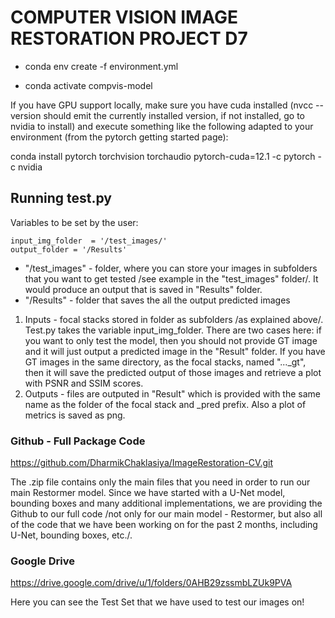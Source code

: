 # COMPUTER VISION IMAGE RESTORATION PROJECT D7


- conda env create -f environment.yml

- conda activate compvis-model

If you have GPU support locally, make sure you have cuda installed 
(nvcc --version should emit the currently installed version, if not installed, go to nvidia to install)
and execute something like the following adapted to your environment
(from the pytorch getting started page):

conda install pytorch torchvision torchaudio pytorch-cuda=12.1 -c pytorch -c nvidia


## Running test.py 

Variables to be set by the user:
  
    input_img_folder  = '/test_images/'
    output_folder = '/Results'

- "/test_images" - folder, where you can store your images in subfolders that you want to get tested /see example in the "test_images" folder/. It would produce an output that is saved in "Results" folder. 
- "/Results" - folder that saves the all the output predicted images

1. Inputs - focal stacks stored in folder as subfolders /as explained above/. Test.py takes the variable input_img_folder. There are two cases here: if you want to only test the model, then you should not provide GT image and it will just output a predicted image in the "Result" folder. If you have GT images in the same directory, as the focal stacks, named "..._gt", then it will save the predicted output of those images and retrieve a plot with PSNR and SSIM scores.
2. Outputs - files are outputed in "Result" which is provided with the same name as the folder of the focal stack and _pred prefix. Also a plot of metrics is saved as png.

### Github - Full Package Code
https://github.com/DharmikChaklasiya/ImageRestoration-CV.git

The .zip file contains only the main files that you need in order to run our main Restormer model. Since we have started with a U-Net model, bounding boxes and many additional implementations, we are providing the Github to our full code /not only for our main model - Restormer, but also all of the code that we have been working on for the past 2 months, including U-Net, bounding boxes, etc./. 


### Google Drive
https://drive.google.com/drive/u/1/folders/0AHB29zssmbLZUk9PVA

Here you can see the Test Set that we have used to test our images on!
